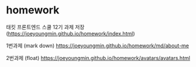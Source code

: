 # homework
태킷 프론트엔드 스쿨 12기 과제 저장
(https://joeyoungmin.github.io/homework/index.html)

1번과제 (mark down) https://joeyoungmin.github.io/homework/md/about-me

2번과제 (float) https://joeyoungmin.github.io/homework/avatars/avatars.html
